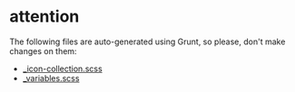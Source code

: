 # attention

The following files are auto-generated using Grunt, so please, don't make changes on them:

- [_icon-collection.scss](_icon-collection.scss)
- [_variables.scss](_variables.scss)
